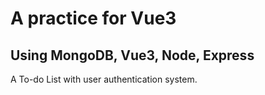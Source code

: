 # A practice for Vue3 
## Using MongoDB, Vue3, Node, Express

A To-do List with user authentication system.
